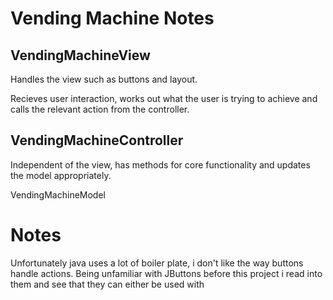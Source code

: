 Vending Machine Notes
======================

VendingMachineView
------------------
Handles the view such as buttons and layout.

Recieves user interaction, works out what the user is trying to achieve
and calls the relevant action from the controller.


VendingMachineController
-------------------------
Independent of the view, has methods for core functionality and updates the
model appropriately.




VendingMachineModel




Notes
=======
Unfortunately java uses a lot of boiler plate, i don't like the way buttons
handle actions. Being unfamiliar with JButtons before this project i read into
them and see that they can either be used with 
